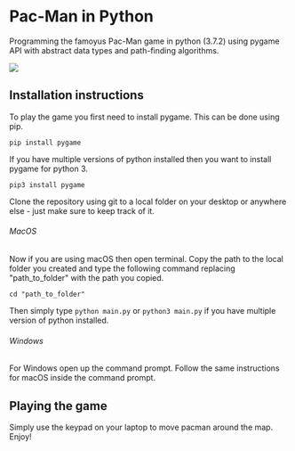 # Pac-Man in Python
Programming the famoyus Pac-Man game in python (3.7.2) using pygame API with abstract data types and path-finding algorithms.


![](root/pacman.gif)

## Installation instructions
To play the game you first need to install pygame. This can be done using pip.
```
pip install pygame
```
If you have multiple versions of python installed then you want to install pygame for python 3.
```
pip3 install pygame
```
Clone the repository using git to a local folder on your desktop or anywhere else - just make sure to keep track of it. 

###### MacOS
Now if you are using macOS then open terminal. Copy the path to the local folder you created and type the following command replacing "path_to_folder" with the path you copied.
```
cd "path_to_folder"
```
Then simply type `python main.py` or `python3 main.py` if you have multiple version of python installed.

###### Windows 
For Windows open up the command prompt. Follow the same instructions for macOS inside the command prompt.

## Playing the game
Simply use the keypad on your laptop to move pacman around the map. Enjoy!
